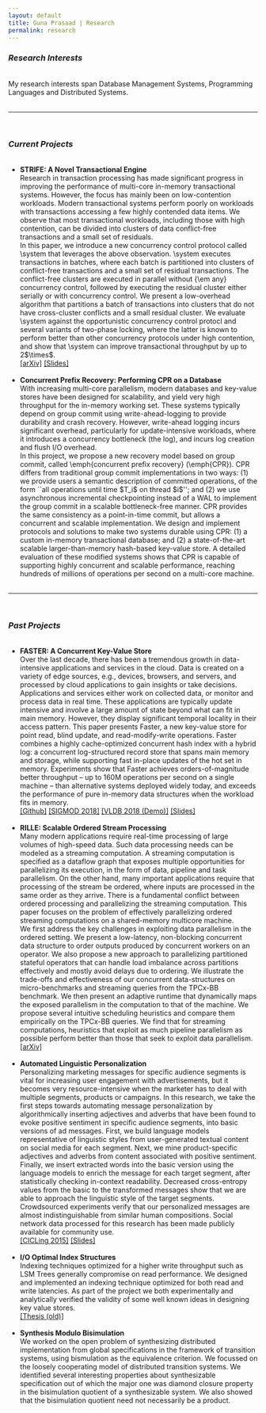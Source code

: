 ```yaml
---
layout: default
title: Guna Prasaad | Research
permalink: research
---
```

<p style="margin:0px">
<h3><i>Research Interests</i></h3>
<br>
My research interests span Database Management Systems, Programming Languages and Distributed Systems. <br>
<br>
<hr><br>
<h3><i>Current Projects</i></h3>
<ul>
<br>
<li><b>STRIFE: A Novel Transactional Engine</b><br>
Research in transaction processing has made significant progress in improving the performance of multi-core in-memory transactional systems.
However, the focus has mainly been on low-contention workloads. Modern transactional systems perform poorly on workloads with transactions accessing a few highly contended data items. 
We observe that most transactional workloads, including those with high contention, can be divided into clusters of data conflict-free transactions and a small set of residuals. <br>
In this paper, we introduce a new concurrency control protocol called \system that leverages the above observation. \system executes transactions in batches, where each batch is partitioned into clusters of conflict-free transactions and a small set of residual transactions. The conflict-free clusters are executed in parallel without {\em any} concurrency control, followed by executing the residual cluster either serially or with concurrency control. We present a low-overhead algorithm that partitions a batch of transactions into clusters that do not have cross-cluster conflicts and a small residual cluster. We evaluate \system against the opportunistic concurrency control protocl and several variants of two-phase locking, where the latter is known to perform better than other concurrency protocols under high contention, and show that \system can improve transactional throughput by up to 2$\times$.  <br>
<span><a href="https://arxiv.org/abs/1810.01997">[arXiv]</a></span> 
<span><a href="{{site.url}}assets/STRIFE-quals.pptx">[Slides]</a></span></li>
<br>
<li><b>Concurrent Prefix Recovery: Performing CPR on a Database</b><br>
With increasing multi-core parallelism, modern databases and key-value stores have been designed for scalability, and yield very high throughput for the in-memory working set. These systems typically depend on group commit using write-ahead-logging to provide durability and crash recovery. However, write-ahead logging incurs significant overhead, particularly for update-intensive workloads, where it introduces a concurrency bottleneck (the log), and incurs log creation and flush I/O overhead. <br>
In this project, we propose a new recovery model based on group commit, called \emph{concurrent prefix recovery} (\emph{CPR}). CPR differs from traditional group commit implementations in two ways: (1) we provide users a semantic description of committed operations, of the form ``all operations until time $T_i$ on thread $i$''; and (2) we use asynchronous incremental checkpointing instead of a WAL to implement the group commit in a scalable bottleneck-free manner. CPR provides the same consistency as a point-in-time commit, but allows a concurrent and scalable implementation. We design and implement protocols and solutions to make two systems durable using CPR: (1) a custom in-memory transactional database; and (2) a state-of-the-art scalable larger-than-memory hash-based key-value store. A detailed evaluation of these modified systems shows that CPR is capable of supporting highly concurrent and scalable performance, reaching hundreds of millions of operations per second on a multi-core machine. </li>
<br>
</ul>
<hr><br>
<h3><i>Past Projects</i></h3>
<ul>
<br>
<li><b>FASTER: A Concurrent Key-Value Store</b><br>
Over the last decade, there has been a tremendous growth in data-intensive applications and services in the cloud. Data is created on a variety of edge sources, e.g., devices, browsers, and servers, and processed by cloud applications to gain insights or take decisions. Applications and services either work on collected data, or monitor and process data in real time. These applications are typically update intensive and involve a large amount of state beyond what can fit in main memory. However, they display significant temporal locality in their access pattern. This paper presents Faster, a new key-value store for point read, blind update, and read-modify-write operations. Faster combines a highly cache-optimized concurrent hash index with a hybrid log: a concurrent log-structured record store that spans main memory and storage, while supporting fast in-place updates of the hot set in memory. Experiments show that Faster achieves orders-of-magnitude better throughput – up to 160M operations per second on a single machine – than alternative systems deployed widely today, and exceeds the performance of pure in-memory data structures when the workload fits in memory.  <br>
<span><a href="https://github.com/Microsoft/FASTER">[Github]</a></span> <span><a href="https://www.microsoft.com/en-us/research/uploads/prod/2018/03/faster-sigmod18.pdf">[SIGMOD 2018]</a></span> <span><a href="http://www.vldb.org/pvldb/vol11/p1930-chandramouli.pdf">[VLDB 2018 (Demo)]</a></span> <span><a href="{{site.url}}assets/FASTER-sigmod18.pptx">[Slides]</a></span> </li>
<br>
<li><b>RILLE: Scalable Ordered Stream Processing</b><br>
Many modern applications require real-time processing of large volumes of high-speed data. Such data processing needs can be modeled as a streaming computation. A streaming computation is specified as a dataflow graph that exposes multiple opportunities for parallelizing its execution, in the form of data, pipeline and task parallelism. On the other hand, many important applications require that processing of the stream be ordered, where inputs are processed in the same order as they arrive. There is a fundamental conflict between ordered processing and parallelizing the streaming computation. This paper focuses on the problem of effectively parallelizing ordered streaming computations on a shared-memory multicore machine.  <br>
We first address the key challenges in exploiting data parallelism in the ordered setting. We present a low-latency, non-blocking concurrent data structure to order outputs produced by concurrent workers on an operator. We also propose a new approach to parallelizing partitioned stateful operators that can handle load imbalance across partitions effectively and mostly avoid delays due to ordering. We illustrate the trade-offs and effectiveness of our concurrent data-structures on micro-benchmarks and streaming queries from the TPCx-BB benchmark. We then present an adaptive runtime that dynamically maps the exposed parallelism in the computation to that of the machine. We propose several intuitive scheduling heuristics and compare them empirically on the TPCx-BB queries. We find that for streaming computations, heuristics that exploit as much pipeline parallelism as possible perform better than those that seek to exploit data parallelism. <br>
<span><a href="https://arxiv.org/abs/1803.11328">[arXiv]</a></span> 
</li>
  <br>
<li><b>Automated Linguistic Personalization</b><br>
Personalizing marketing messages for specific audience segments is vital for increasing user engagement with advertisements, but it becomes very resource-intensive when the marketer has to deal with multiple segments, products or campaigns. In this research, we take the first steps towards automating message personalization by algorithmically inserting adjectives and adverbs that have been found to evoke positive sentiment in specific audience segments, into basic versions of ad messages. First, we build language models representative of linguistic styles from user-generated textual content on social media for each segment. Next, we mine product-specific adjectives and adverbs from content associated with positive sentiment. Finally, we insert extracted words into the basic version using the language models to enrich the message for each target segment, after statistically checking in-context readability. Decreased cross-entropy values from the basic to the transformed messages show that we are able to approach the linguistic style of the target segments. Crowdsourced experiments verify that our personalized messages are almost indistinguishable from similar human compositions. Social network data processed for this research has been made publicly available for community use. <br>
<span><a href="https://link.springer.com/chapter/10.1007/978-3-319-18117-2_16">[CICLing 2015]</a></span> <span><a href="http://people.mpi-inf.mpg.de/~rsaharo/cicling15slides_rsrapgpjpk.pdf">[Slides]</a></span>
</li>
<br>
<li> <b>I/O Optimal Index Structures</b><br>
Indexing techniques optimized for a higher write throughput such as LSM Trees generally compromise on read performance. We designed and implemented an indexing technique optimized for both read and write latencies. As part of the project we both experimentally and analytically verified the validity of some well known ideas in designing key value stores. <br>
<span><a href="{{site.url}}/assets/buffertree-report.pdf">[Thesis (old)]</a></span> </li>
<br>
<li><b>Synthesis Modulo Bisimulation</b><br>
We worked on the open problem of synthesizing distributed implementation from global specifications in the framework of transition systems, using bismulation as the equivalence criterion. We focussed on the loosely cooperating model of distributed transition systems. We identified several interesting properties about synthesizable specification out of which the major one was diamond closure property in the bisimulation quotient of a synthesizable system. We also showed that the bisimulation quotient need not necessarily be a product. </li>
</ul>
</p>
